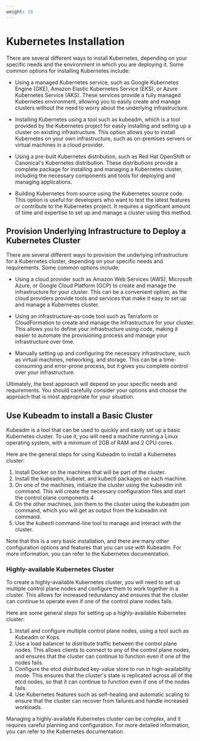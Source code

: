 ```yaml
---
weight: 10
---
```


# Kubernetes Installation

There are several different ways to install Kubernetes, depending on your specific needs and the environment in which you are deploying it. Some common options for installing Kubernetes include:

* Using a managed Kubernetes service, such as Google Kubernetes Engine (GKE), Amazon Elastic Kubernetes Service (EKS), or Azure Kubernetes Service (AKS). These services provide a fully managed Kubernetes environment, allowing you to easily create and manage clusters without the need to worry about the underlying infrastructure.

* Installing Kubernetes using a tool such as kubeadm, which is a tool provided by the Kubernetes project for easily installing and setting up a cluster on existing infrastructure. This option allows you to install Kubernetes on your own infrastructure, such as on-premises servers or virtual machines in a cloud provider.

* Using a pre-built Kubernetes distribution, such as Red Hat OpenShift or Canonical's Kubernetes distribution. These distributions provide a complete package for installing and managing a Kubernetes cluster, including the necessary components and tools for deploying and managing applications.

* Building Kubernetes from source using the Kubernetes source code. This option is useful for developers who want to test the latest features or contribute to the Kubernetes project. It requires a significant amount of time and expertise to set up and manage a cluster using this method.

## Provision Underlying Infrastructure to Deploy a Kubernetes Cluster

There are several different ways to provision the underlying infrastructure for a Kubernetes cluster, depending on your specific needs and requirements. Some common options include:

* Using a cloud provider such as Amazon Web Services (AWS), Microsoft Azure, or Google Cloud Platform (GCP) to create and manage the infrastructure for your cluster. This can be a convenient option, as the cloud providers provide tools and services that make it easy to set up and manage a Kubernetes cluster.

* Using an infrastructure-as-code tool such as Terraform or CloudFormation to create and manage the infrastructure for your cluster. This allows you to define your infrastructure using code, making it easier to automate the provisioning process and manage your infrastructure over time.

* Manually setting up and configuring the necessary infrastructure, such as virtual machines, networking, and storage. This can be a time-consuming and error-prone process, but it gives you complete control over your infrastructure.

Ultimately, the best approach will depend on your specific needs and requirements. You should carefully consider your options and choose the approach that is most appropriate for your situation.

## Use Kubeadm to install a Basic Cluster

Kubeadm is a tool that can be used to quickly and easily set up a basic Kubernetes cluster. To use it, you will need a machine running a Linux operating system, with a minimum of 2GB of RAM and 2 CPU cores.

Here are the general steps for using Kubeadm to install a Kubernetes cluster:

1. Install Docker on the machines that will be part of the cluster.
2. Install the kubeadm, kubelet, and kubectl packages on each machine.
3. On one of the machines, initialize the cluster using the kubeadm init command. This will create the necessary configuration files and start the control plane components.4
4. On the other machines, join them to the cluster using the kubeadm join command, which you will get as output from the kubeadm init command.
5. Use the kubectl command-line tool to manage and interact with the cluster.

Note that this is a very basic installation, and there are many other configuration options and features that you can use with Kubeadm. For more information, you can refer to the Kubernetes documentation.

### Highly-available Kubernetes Cluster

To create a highly-available Kubernetes cluster, you will need to set up multiple control plane nodes and configure them to work together in a cluster. This allows for increased redundancy and ensures that the cluster can continue to operate even if one of the control plane nodes fails.

Here are some general steps for setting up a highly-available Kubernetes cluster:

1. Install and configure multiple control plane nodes, using a tool such as Kubeadm or Kops.
2. Use a load balancer to distribute traffic between the control plane nodes. This allows clients to connect to any of the control plane nodes, and ensures that the cluster can continue to function even if one of the nodes fails.
3. Configure the etcd distributed key-value store to run in high-availability mode. This ensures that the cluster's state is replicated across all of the etcd nodes, so that it can continue to function even if one of the nodes fails.
4. Use Kubernetes features such as self-healing and automatic scaling to ensure that the cluster can recover from failures and handle increased workloads.

Managing a highly-available Kubernetes cluster can be complex, and it requires careful planning and configuration. For more detailed information, you can refer to the Kubernetes documentation.
